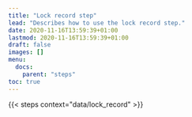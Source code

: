 ```yaml
---
title: "Lock record step"
lead: "Describes how to use the lock record step."
date: 2020-11-16T13:59:39+01:00
lastmod: 2020-11-16T13:59:39+01:00
draft: false
images: []
menu:
  docs:
    parent: "steps"
toc: true
---
```


{{< steps context="data/lock_record" >}}
